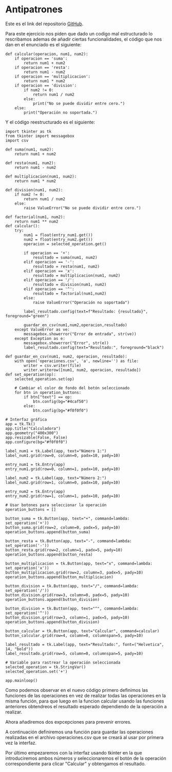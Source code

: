 # Antipatrones
Este es el link del repositorio [GitHub](https://github.com/alexlomu/Antipatrones).

Para este ejercicio nos piden que dado un codigo mal estructurado lo rescribamos ademas de añadir ciertas funcionalidades, el código que nos dan en el enunciado es el siguiente:

```
def calcular(operacion, num1, num2):
    if operacion == 'suma':
        return num1 + num2
    if operacion == 'resta':
        return num1 - num2
    if operacion == 'multiplicacion':
        return num1 * num2
    if operacion == 'division':
        if num2 != 0:
            return num1 / num2
        else:
            print("No se puede dividir entre cero.")
    else:
        print("Operación no soportada.")
```

Y el código reestructurado es el siguiente:

```
import tkinter as tk
from tkinter import messagebox
import csv

def suma(num1, num2):
    return num1 + num2

def resta(num1, num2):
    return num1 - num2

def multiplicacion(num1, num2):
    return num1 * num2

def division(num1, num2):
    if num2 != 0:
        return num1 / num2
    else:
        raise ValueError("No se puede dividir entre cero.")

def factorial(num1, num2):
    return num1 ** num2
def calcular():
    try:
        num1 = float(entry_num1.get())
        num2 = float(entry_num2.get())
        operacion = selected_operation.get()

        if operacion == '+':
            resultado = suma(num1, num2)
        elif operacion == '-':
            resultado = resta(num1, num2)
        elif operacion == 'x':
            resultado = multiplicacion(num1, num2)
        elif operacion == '/':
            resultado = division(num1, num2)
        elif operacion == '^':
            resultado = factorial(num1,num2)
        else:
            raise ValueError("Operación no soportada")

        label_resultado.config(text=f"Resultado: {resultado}", foreground="green")

        guardar_en_csv(num1,num2,operacion,resultado)
    except ValueError as ve:
        messagebox.showerror("Error de entrada", str(ve))
    except Exception as e:
        messagebox.showerror("Error", str(e))
        label_resultado.config(text="Resultado:", foreground="black")

def guardar_en_csv(num1, num2, operacion, resultado):
    with open('operaciones.csv', 'a', newline='') as file:
        writer = csv.writer(file)
        writer.writerow([num1, num2, operacion, resultado])
def set_operation(op):
    selected_operation.set(op)

    # Cambiar el color de fondo del botón seleccionado
    for btn in operation_buttons:
        if btn["text"] == op:
            btn.config(bg="#4caf50")
        else:
            btn.config(bg="#f0f0f0")

# Interfaz gráfica
app = tk.Tk()
app.title("Calculadora")
app.geometry("400x300")
app.resizable(False, False)
app.configure(bg="#f0f0f0")

label_num1 = tk.Label(app, text="Número 1:")
label_num1.grid(row=0, column=0, padx=10, pady=10)

entry_num1 = tk.Entry(app)
entry_num1.grid(row=0, column=1, padx=10, pady=10)

label_num2 = tk.Label(app, text="Número 2:")
label_num2.grid(row=1, column=0, padx=10, pady=10)

entry_num2 = tk.Entry(app)
entry_num2.grid(row=1, column=1, padx=10, pady=10)

# Usar botones para seleccionar la operación
operation_buttons = []

button_suma = tk.Button(app, text="+", command=lambda: set_operation('+'))
button_suma.grid(row=2, column=0, padx=5, pady=10) 
operation_buttons.append(button_suma)

button_resta = tk.Button(app, text="-", command=lambda: set_operation('-'))
button_resta.grid(row=2, column=1, padx=5, pady=10)
operation_buttons.append(button_resta)

button_multiplicacion = tk.Button(app, text="x", command=lambda: set_operation('x'))
button_multiplicacion.grid(row=2, column=3, padx=5, pady=10)
operation_buttons.append(button_multiplicacion)

button_division = tk.Button(app, text="/", command=lambda: set_operation('/'))
button_division.grid(row=3, column=0, padx=5, pady=10)
operation_buttons.append(button_division)

button_division = tk.Button(app, text="^", command=lambda: set_operation('^'))
button_division.grid(row=3, column=1, padx=5, pady=10)
operation_buttons.append(button_division)

button_calcular = tk.Button(app, text="Calcular", command=calcular)
button_calcular.grid(row=4, column=0, columnspan=5, pady=10)

label_resultado = tk.Label(app, text="Resultado:", font=("Helvetica", 14, "bold"))
label_resultado.grid(row=5, column=0, columnspan=5, pady=10)

# Variable para rastrear la operación seleccionada
selected_operation = tk.StringVar()
selected_operation.set('+')

app.mainloop()

```
Como podemos observar en el nuevo código primero definimos las funciones de las operaciones en vez de realizar todas las operaciones en la misma función, para que luego en la funcion calcular usando las funciones anteriores obtendreos el resultado esperado dependiendo de la operación a realizar. 

Ahora añadiremos dos expcepciones para prevenir errores. 

A continuación definiremos una función para guardar las operaciones realizadas en el archivo operaciones.csv que se creará al usar por primera vez la interfaz.

Por último empezaremos con la interfaz usando tkinter en la que introduciremos ambos números y seleccionaremos el botón de la operación correspondiente para clicar "Calcular" y obtengamos el resultado.
